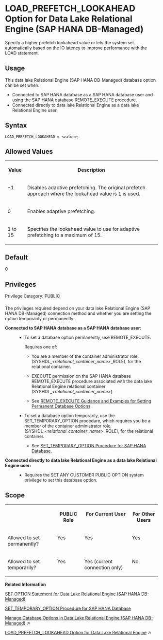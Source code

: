 <!-- loioe245892799f64df68ade16f24f1ddfb0 -->

# LOAD\_PREFETCH\_LOOKAHEAD Option for Data Lake Relational Engine \(SAP HANA DB-Managed\)

Specify a higher prefetch lookahead value or lets the system set automatically based on the IO latency to improve performance with the LOAD statement.



<a name="loioe245892799f64df68ade16f24f1ddfb0__section_dzz_4jj_kyb"/>

## Usage

This data lake Relational Engine \(SAP HANA DB-Managed\) database option can be set when:

-   Connected to SAP HANA database as a SAP HANA database user and using the SAP HANA database REMOTE\_EXECUTE procedure.
-   Connected directly to data lake Relational Engine as a data lake Relational Engine user.



<a name="loioe245892799f64df68ade16f24f1ddfb0__section_o1y_kbg_htb"/>

## Syntax

```
LOAD_PREFETCH_LOOKAHEAD = <value>;
```



<a name="loioe245892799f64df68ade16f24f1ddfb0__section_mgb_mbg_htb"/>

## Allowed Values


<table>
<tr>
<th valign="top">

Value

</th>
<th valign="top">

Description

</th>
</tr>
<tr>
<td valign="top">

\-1

</td>
<td valign="top">

Disables adaptive prefetching. The original prefetch approach where the lookahead value is 1 is used.

</td>
</tr>
<tr>
<td valign="top">

0

</td>
<td valign="top">

Enables adaptive prefetching.

</td>
</tr>
<tr>
<td valign="top">

1 to 15

</td>
<td valign="top">

Specifies the lookahead value to use for adaptive prefetching to a maximum of 15.

</td>
</tr>
</table>



<a name="loioe245892799f64df68ade16f24f1ddfb0__section_otr_mbg_htb"/>

## Default

0



<a name="loioe245892799f64df68ade16f24f1ddfb0__section_cnd_2cw_cxb"/>

## Privileges

Privilege Category: PUBLIC



### 

The privileges required depend on your data lake Relational Engine \(SAP HANA DB-Managed\) connection method and whether you are setting the option temporarily or permanently:


<dl>
<dt><b>

Connected to SAP HANA database as a SAP HANA database user:

</b></dt>
<dd>

-   To set a database option permanently, use REMOTE\_EXECUTE.

    Requires one of:

    -   You are a member of the container administrator role, \(SYSHDL\_*<relational\_container\_name\>*\_ROLE\), for the relational container.
    -   EXECUTE permission on the SAP HANA database REMOTE\_EXECUTE procedure associated with the data lake Relational Engine relational container \(SYSHDL\_*<relational\_container\_name\>*\).

    -   See [REMOTE\_EXECUTE Guidance and Examples for Setting Permanent Database Options](remote-execute-guidance-and-examples-for-setting-permanent-database-options-0023bea.md).


-   To set a database option temporarily, use the SET\_TEMPORARY\_OPTION procedure, which requires you be a member of the container administrator role, \(SYSHDL\_*<relational\_container\_name\>*\_ROLE\), for the relational container.

    -   See [SET\_TEMPORARY\_OPTION Procedure for SAP HANA Database](../080-sap-hana-database-for-data-lake-relational-engine/set-temporary-option-procedure-for-sap-hana-database-abcd703.md).





</dd><dt><b>

Connected directly to data lake Relational Engine as a data lake Relational Engine user:

</b></dt>
<dd>

-   Requires the SET ANY CUSTOMER PUBLIC OPTION system privilege to set this database option.



</dd>
</dl>



<a name="loioe245892799f64df68ade16f24f1ddfb0__section_nkb_wlb_dxb"/>

## Scope


<table>
<tr>
<th valign="top">

 

</th>
<th valign="top">

PUBLIC Role

</th>
<th valign="top">

For Current User

</th>
<th valign="top">

For Other Users

</th>
</tr>
<tr>
<td valign="top">

Allowed to set permanently?

</td>
<td valign="top">

Yes

</td>
<td valign="top">

Yes

</td>
<td valign="top">

Yes

</td>
</tr>
<tr>
<td valign="top">

Allowed to set temporarily?

</td>
<td valign="top">

Yes

</td>
<td valign="top">

Yes \(current connection only\)

</td>
<td valign="top">

No

</td>
</tr>
</table>

**Related Information**  


[SET OPTION Statement for Data Lake Relational Engine \(SAP HANA DB-Managed\)](../030-sql-statements/set-option-statement-for-data-lake-relational-engine-sap-hana-db-managed-84a37a4.md "Changes options that affect the behavior of the database and its compatibility with Transact-SQL. Setting the value of an option can change the behavior for all users or an individual user, in either a temporary or permanent scope.")

[SET\_TEMPORARY\_OPTION Procedure for SAP HANA Database](../080-sap-hana-database-for-data-lake-relational-engine/set-temporary-option-procedure-for-sap-hana-database-abcd703.md "Grant database options temporarily for the current connection only on a data lake Relational Engine relational container.")

[Manage Database Options in Data Lake Relational Engine (SAP HANA DB-Managed)](https://help.sap.com/viewer/9220e7fec0fe4503b5c5a6e21d584e63/2023_4_QRC/en-US/964f12eb2961478b8205f5bfd8ee2ec6.html "Data lake Relational Engine database options are configurable settings that change the way the data lake Relational Engine instance behaves or performs.") :arrow_upper_right:

[LOAD_PREFETCH_LOOKAHEAD Option for Data Lake Relational Engine](https://help.sap.com/viewer/19b3964099384f178ad08f2d348232a9/2023_4_QRC/en-US/912d8f5b53a54ea5ad4c23fbf5198644.html "Specify a higher prefetch lookahead value or lets the system set automatically based on the IO latency to improve performance with the LOAD statement.") :arrow_upper_right:

